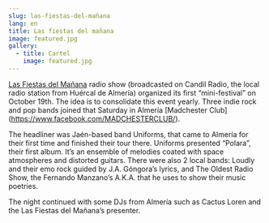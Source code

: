 ```yaml
---
slug: las-fiestas-del-mañana
lang: en
title: Las fiestas del mañana
image: featured.jpg
gallery:
  - title: Cartel
    image: featured.jpg
---
```


[Las Fiestas del Mañana](https://www.facebook.com/lasfiestasdelmanana) radio show (broadcasted on Candil Radio, the local radio station from Huércal de Almería) organized its first “mini-festival” on October 19th. The idea is to consolidate this event yearly. Three indie rock and pop bands joined that Saturday in Almería [Madchester Club] (https://www.facebook.com/MADCHESTERCLUB/).

The headliner was Jaén-based band Uniforms, that came to Almería for their first time and finished their tour there. Uniforms presented “Polara”, their first album. It’s an ensemble of melodies coated with space atmospheres and distorted guitars. There were also 2 local bands: Loudly and their emo rock guided by J.A. Góngora’s lyrics, and The Oldest Radio Show, the Fernando Manzano’s A.K.A. that he uses to show their music poetries.

The night continued with some DJs from Almería such as Cactus Loren and the Las Fiestas del Mañana’s presenter.
